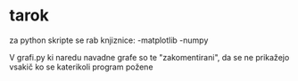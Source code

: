 # tarok
za python skripte se rab knjiznice:
-matplotlib
-numpy

V grafi.py ki naredu navadne grafe so te "zakomentirani", da se ne prikažejo vsakič ko se katerikoli program požene
